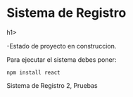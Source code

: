<h1> Sistema de Registro</h1>h1>

-Estado de proyecto en construccion.

Para ejecutar el sistema debes poner:

```npm install react```

Sistema de Registro 2, Pruebas
